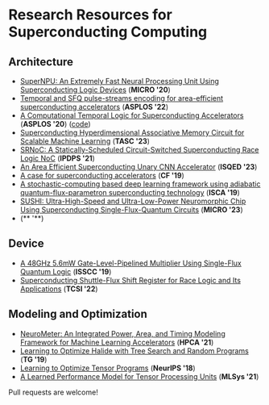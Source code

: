 # Research Resources for Superconducting Computing

## Architecture
- [SuperNPU: An Extremely Fast Neural Processing Unit Using Superconducting Logic Devices](https://microarch.org/micro53/papers/738300a058.pdf) (**MICRO '20**)
- [Temporal and SFQ pulse-streams encoding for area-efficient superconducting accelerators](https://dl.acm.org/doi/10.1145/3503222.3507765) (**ASPLOS '22**)
- [A Computational Temporal Logic for Superconducting Accelerators](https://dl.acm.org/doi/10.1145/3373376.3378517) (**ASPLOS '20**) ([code](https://github.com/UCSBarchlab/Superconducting-Temporal-Logic))
- [Superconducting Hyperdimensional Associative Memory Circuit for Scalable Machine Learning](https://ieeexplore.ieee.org/abstract/document/10113676) (**TASC '23**)
- [SRNoC: A Statically-Scheduled Circuit-Switched Superconducting Race Logic NoC](https://ieeexplore.ieee.org/abstract/document/9460541) (**IPDPS '21**)
- [An Area Efficient Superconducting Unary CNN Accelerator](https://ieeexplore.ieee.org/abstract/document/10129299) (**ISQED '23**)
- [A case for superconducting accelerators](https://dl.acm.org/doi/abs/10.1145/3310273.3321561?casa_token=bUQyUEHRnh8AAAAA:aBKCTUwZfusoqA1Cvxlj6po9xc9YpwOeUnyeDRt5xA_AQ_hfdwEQGfQL47v8bhlNodnaPK36B3yg) (**CF '19**)
- [A stochastic-computing based deep learning framework using adiabatic quantum-flux-parametron superconducting technology](https://dl.acm.org/doi/10.1145/3307650.3322270) (**ISCA '19**)
- [SUSHI: Ultra-High-Speed and Ultra-Low-Power Neuromorphic Chip Using Superconducting Single-Flux-Quantum Circuits](https://dl.acm.org/doi/10.1145/3613424.3623787) (**MICRO '23**)
- []() (** '**)

## Device
- [A 48GHz 5.6mW Gate-Level-Pipelined Multiplier Using Single-Flux Quantum Logic](https://ieeexplore.ieee.org/document/8662351) (**ISSCC '19**)
- [Superconducting Shuttle-Flux Shift Register for Race Logic and Its Applications](https://ieeexplore.ieee.org/document/9913788) (**TCSI '22**)

## Modeling and Optimization
- [NeuroMeter: An Integrated Power, Area, and Timing Modeling Framework for Machine Learning Accelerators](https://par.nsf.gov/servlets/purl/10309813) (**HPCA '21**)
- [Learning to Optimize Halide with Tree Search and Random Programs](https://dl.acm.org/doi/10.1145/3306346.3322967) (**TG '19**)
- [Learning to Optimize Tensor Programs](https://arxiv.org/abs/1805.08166) (**NeurIPS '18**)
- [A Learned Performance Model for Tensor Processing Units](https://arxiv.org/abs/2008.01040) (**MLSys '21**)

Pull requests are welcome!
